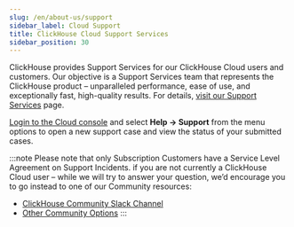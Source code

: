 ```yaml
---
slug: /en/about-us/support
sidebar_label: Cloud Support
title: ClickHouse Cloud Support Services
sidebar_position: 30
---
```


ClickHouse provides Support Services for our ClickHouse Cloud users and customers. Our objective is a Support Services team that represents the ClickHouse product – unparalleled performance, ease of use, and exceptionally fast, high-quality results. For details, [visit our Support Services](https://clickhouse.com/support/program/) page.

[Login to the Cloud console](https://clickhouse.cloud/support) and select **Help -> Support** from the menu options to open a new support case and view the status of your submitted cases.

:::note
Please note that only Subscription Customers have a Service Level Agreement on Support Incidents. if you are not currently a ClickHouse Cloud user – while we will try to answer your question, we’d encourage you to go instead to one of our Community resources:

- [ClickHouse Community Slack Channel](https://clickhouse.com/slack)
- [Other Community Options](https://github.com/ClickHouse/ClickHouse/blob/master/README.md#useful-links)
:::
